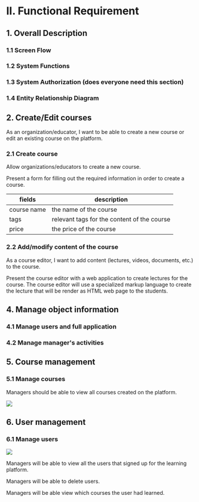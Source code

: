 # II. Functional Requirement

## 1. Overall Description

### 1.1 Screen Flow

### 1.2 System Functions

### 1.3 System Authorization (does everyone need this section)

### 1.4 Entity Relationship Diagram

## 2. Create/Edit courses

As an organization/educator, I want to be able to create a new course or edit an existing course on the platform.

### 2.1 Create course

Allow organizations/educators to create a new course.

Present a form for filling out the required information in order to create a course.

| fields | description |
|---|---|
| course name | the name of the course |
| tags | relevant tags for the content of the course |
| price | the price of the course |

### 2.2 Add/modify content of the course

As a course editor, I want to add content (lectures, videos, documents, etc.) to the course.

Present the course editor with a web application to create lectures for the course. The course editor will use a specialized markup language to create the lecture that will be render as HTML web page to the students.

## 4. Manage object information

### 4.1 Manage users and full application

### 4.2 Manage manager's activities

## 5. Course management

### 5.1 Manage courses

Managers should be able to view all courses created on the platform.

![](./list-of-courses.png)

## 6. User management

### 6.1 Manage users

![](./list-of-users.png)

Managers will be able to view all the users that signed up for the learning platform.

Managers will be able to delete users.

Managers will be able view which courses the user had learned.
